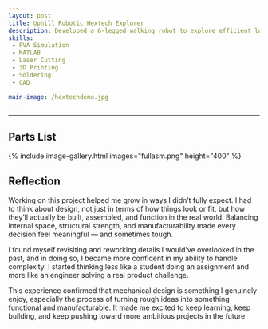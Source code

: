 ```yaml
---
layout: post
title: Uphill Robotic Hextech Explorer
description: Developed a 6-legged walking robot to explore efficient locomotion strategies for sloped and uneven terrains. The project aimed to study biomechanically inspired gaits that enhance stability and energy efficiency in incline navigation. Led CAD design in Fusion 360, implementing adaptive leg geometries. Simulated motion in MATLAB to optimize gait patterns, achieving a 15% increase in stride efficiency on a 25° slope. Fabricated parts via 3D printing and laser cutting; assembled and field-tested the robot to evaluate real-world performance.
skills: 
 - PVA Simulation
 - MATLAB
 - Laser Cutting
 - 3D Printing
 - Soldering
 - CAD

main-image: /hextechdemo.jpg
---
```


---
## Parts List
{% include image-gallery.html images="fullasm.png" height="400" %}
## Reflection
Working on this project helped me grow in ways I didn’t fully expect. I had to think about design, not just in terms of how things look or fit, but how they’ll actually be built, assembled, and function in the real world. Balancing internal space, structural strength, and manufacturability made every decision feel meaningful — and sometimes tough.

I found myself revisiting and reworking details I would’ve overlooked in the past, and in doing so, I became more confident in my ability to handle complexity. I started thinking less like a student doing an assignment and more like an engineer solving a real product challenge.

This experience confirmed that mechanical design is something I genuinely enjoy, especially the process of turning rough ideas into something functional and manufacturable. It made me excited to keep learning, keep building, and keep pushing toward more ambitious projects in the future.


<!--## Embedding youtube video
The second video has the autoplay on. copy and paste the 11-digit id found in the url link. <br>
*Example* : https://www.youtube.com/watch?v={**MhVw-MHGv4s**}&ab_channel=engineerguy
{% include youtube-video.html id="MhVw-MHGv4s" autoplay= "false"%}
{% include youtube-video.html id="XGC31lmdS6s" autoplay = "true" %}

you can also set up custom size by specifying the width (the aspect ratio has been set to 16/9). The default size is 560 pixels x 315 pixels.  

The width of the video below. Regardless of initial width, all the videos is responsive and will fit within the smaller screen.
{% include youtube-video.html id="tGCdLEQzde0" autoplay = "false" width= "900px" %}  

<br>

## Adding a hozontal line
---

## Starting a new line
leave two spaces "  " at the end or enter <br>

## Adding bold text
this is how you input **bold text**

## Adding italic text
Italicized text is the *cat's meow*.

## Adding ordered list
1. First item
2. Second item
3. Third item
4. Fourth item

## Adding unordered list
- First item
- Second item
- Third item
- Fourth item

## Adding code block
```ruby
def hello_world
  puts "Hello, World!"
end
```

```python
def start()
  print("time to start!")
```

```javascript
let x = 1;
if (x === 1) {
  let x = 2;
  console.log(x);
}
console.log(x);

```

## Adding external links
[Wikipedia](https://en.wikipedia.org)


## Adding block quote
> A blockquote would look great if you need to highlight something


## Adding table 

| Header 1 | Header 2 |
|----------|----------|
| Row 1, Col 1 | Row 1, Col 2 |
| Row 2, Col 1 | Row 2, Col 2 |

make sure to leave aline betwen the table and the header-->
